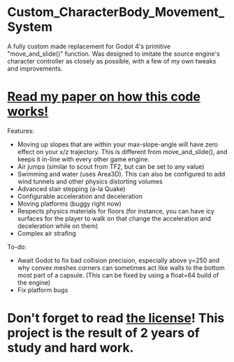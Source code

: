 # Custom_CharacterBody_Movement_System
A fully custom made replacement for Godot 4's primitive "move_and_slide()" function. Was designed to imitate the source engine's character controller as closely as possible, with a few of my own tweaks and improvements.

# [Read my paper on how this code works!](https://gamepro5.com/game/devlog/Character_Controller_Physics)

Features:
- Moving up slopes that are within your max-slope-angle will have zero effect on your x/z trajectory. This is different from move_and_slide(), and keeps it in-line with every other game engine.
- Air jumps (similar to scout from TF2, but can be set to any value)
- Swimming and water (uses Area3D). This can also be configured to add wind tunnels and other physics distorting volumes
- Advanced stair stepping (a-la Quake)
- Configurable acceleration and deceleration
- Moving platforms (buggy right now)
- Respects physics materials for floors (for instance, you can have icy surfaces for the player to walk on that change the acceleration and deceleration while on them)
- Complex air strafing


To-do:
- Await Godot to fix bad collision precision, especially above y=250 and why convex meshes corners can sometimes act like walls to the bottom most part of a capsule. (This can be fixed by using a float=64 build of the engine)
- Fix platform bugs

# Don't forget to read [the license](/LICENSE.md)! This project is the result of 2 years of study and hard work.
